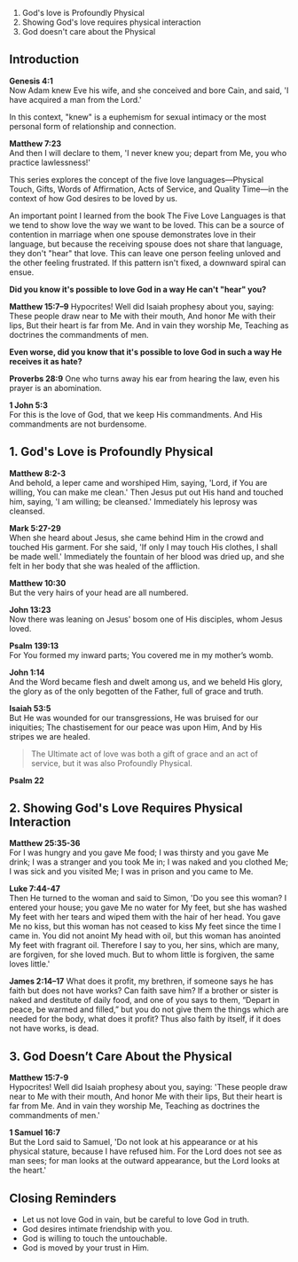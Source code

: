 

1. God's love is Profoundly Physical
2. Showing God's love requires physical interaction
3. God doesn't care about the Physical

## Introduction

**Genesis 4:1**  
Now Adam knew Eve his wife, and she conceived and bore Cain, and said, 'I have acquired a man from the Lord.'

In this context, "knew" is a euphemism for sexual intimacy or the most personal form of relationship and connection.

**Matthew 7:23**  
And then I will declare to them, 'I never knew you; depart from Me, you who practice lawlessness!'

This series explores the concept of the five love languages—Physical Touch, Gifts, Words of Affirmation, Acts of Service, and Quality Time—in the context of how God desires to be loved by us.

An important point I learned from the book The Five Love Languages is that we tend to show love the way we want to be loved. This can be a source of contention in marriage when one spouse demonstrates love in their language, but because the receiving spouse does not share that language, they don't "hear" that love. This can leave one person feeling unloved and the other feeling frustrated. If this pattern isn't fixed, a downward spiral can ensue.

**Did you know it's possible to love God in a way He can't "hear" you?**

**Matthew 15:7–9**
Hypocrites! Well did Isaiah prophesy about you, saying: 
These people draw near to Me with their mouth, And honor Me with their lips, But their heart is far from Me. And in vain they worship Me, Teaching as doctrines the commandments of men.

**Even worse, did you know that it's possible to love God in such a way He receives it as hate?**

**Proverbs 28:9**
One who turns away his ear from hearing the law, even his prayer is an abomination.

**1 John 5:3**  
For this is the love of God, that we keep His commandments. And His commandments are not burdensome.

## 1. God's Love is Profoundly Physical

**Matthew 8:2-3**  
And behold, a leper came and worshiped Him, saying, 'Lord, if You are willing, You can make me clean.' Then Jesus put out His hand and touched him, saying, 'I am willing; be cleansed.' Immediately his leprosy was cleansed.

**Mark 5:27-29**  
When she heard about Jesus, she came behind Him in the crowd and touched His garment. For she said, 'If only I may touch His clothes, I shall be made well.' Immediately the fountain of her blood was dried up, and she felt in her body that she was healed of the affliction.

**Matthew 10:30**  
But the very hairs of your head are all numbered.

**John 13:23**  
Now there was leaning on Jesus' bosom one of His disciples, whom Jesus loved.

**Psalm 139:13**  
For You formed my inward parts; You covered me in my mother’s womb.

**John 1:14**  
And the Word became flesh and dwelt among us, and we beheld His glory, the glory as of the only begotten of the Father, full of grace and truth.

**Isaiah 53:5**  
But He was wounded for our transgressions, He was bruised for our iniquities; The chastisement for our peace was upon Him, And by His stripes we are healed.

> The Ultimate act of love was both a gift of grace and an act of service, but it was also Profoundly Physical.

**Psalm 22**


## 2. Showing God's Love Requires Physical Interaction

**Matthew 25:35-36**  
For I was hungry and you gave Me food; I was thirsty and you gave Me drink; I was a stranger and you took Me in; I was naked and you clothed Me; I was sick and you visited Me; I was in prison and you came to Me.

**Luke 7:44-47**  
Then He turned to the woman and said to Simon, 'Do you see this woman? I entered your house; you gave Me no water for My feet, but she has washed My feet with her tears and wiped them with the hair of her head. You gave Me no kiss, but this woman has not ceased to kiss My feet since the time I came in. You did not anoint My head with oil, but this woman has anointed My feet with fragrant oil. Therefore I say to you, her sins, which are many, are forgiven, for she loved much. But to whom little is forgiven, the same loves little.'

**James 2:14–17**
What does it profit, my brethren, if someone says he has faith but does not have works? Can faith save him? If a brother or sister is naked and destitute of daily food, and one of you says to them, “Depart in peace, be warmed and filled,” but you do not give them the things which are needed for the body, what does it profit? Thus also faith by itself, if it does not have works, is dead.

## 3. God Doesn’t Care About the Physical

**Matthew 15:7-9**  
Hypocrites! Well did Isaiah prophesy about you, saying: 'These people draw near to Me with their mouth, And honor Me with their lips, But their heart is far from Me. And in vain they worship Me, Teaching as doctrines the commandments of men.'

**1 Samuel 16:7**  
But the Lord said to Samuel, 'Do not look at his appearance or at his physical stature, because I have refused him. For the Lord does not see as man sees; for man looks at the outward appearance, but the Lord looks at the heart.'


## Closing Reminders

- Let us not love God in vain, but be careful to love God in truth.
- God desires intimate friendship with you.
- God is willing to touch the untouchable.
- God is moved by your trust in Him.